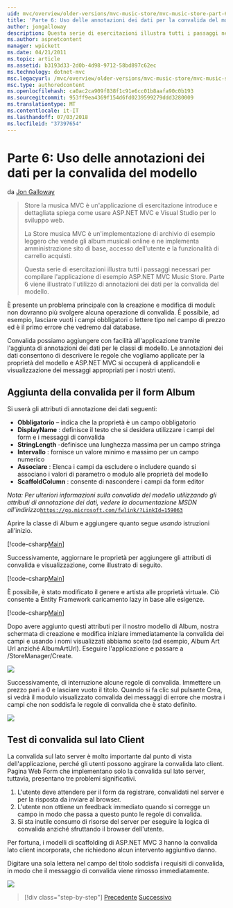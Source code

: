 ```yaml
---
uid: mvc/overview/older-versions/mvc-music-store/mvc-music-store-part-6
title: 'Parte 6: Uso delle annotazioni dei dati per la convalida del modello | Microsoft Docs'
author: jongalloway
description: Questa serie di esercitazioni illustra tutti i passaggi necessari per compilare l'applicazione di esempio ASP.NET MVC Music Store. Parte 6 viene illustrato l'utilizzo di annotazioni dei dati per il modello V...
ms.author: aspnetcontent
manager: wpickett
ms.date: 04/21/2011
ms.topic: article
ms.assetid: b3193d33-2d0b-4d98-9712-58bd897c62ec
ms.technology: dotnet-mvc
msc.legacyurl: /mvc/overview/older-versions/mvc-music-store/mvc-music-store-part-6
msc.type: authoredcontent
ms.openlocfilehash: ca0ac2ca909f838f1c91e6cc01b8aafa90c0b193
ms.sourcegitcommit: 953ff9ea4369f154d6fd0239599279ddd3280009
ms.translationtype: MT
ms.contentlocale: it-IT
ms.lasthandoff: 07/03/2018
ms.locfileid: "37397654"
---
```

<a name="part-6-using-data-annotations-for-model-validation"></a>Parte 6: Uso delle annotazioni dei dati per la convalida del modello
====================
da [Jon Galloway](https://github.com/jongalloway)

> Store la musica MVC è un'applicazione di esercitazione introduce e dettagliata spiega come usare ASP.NET MVC e Visual Studio per lo sviluppo web.  
>   
> La Store musica MVC è un'implementazione di archivio di esempio leggero che vende gli album musicali online e ne implementa amministrazione sito di base, accesso dell'utente e la funzionalità di carrello acquisti.  
>   
> Questa serie di esercitazioni illustra tutti i passaggi necessari per compilare l'applicazione di esempio ASP.NET MVC Music Store. Parte 6 viene illustrato l'utilizzo di annotazioni dei dati per la convalida del modello.


È presente un problema principale con la creazione e modifica di moduli: non dovranno più svolgere alcuna operazione di convalida. È possibile, ad esempio, lasciare vuoti i campi obbligatori o lettere tipo nel campo di prezzo ed è il primo errore che vedremo dal database.

Convalida possiamo aggiungere con facilità all'applicazione tramite l'aggiunta di annotazioni dei dati per le classi di modello. Le annotazioni dei dati consentono di descrivere le regole che vogliamo applicate per la proprietà del modello e ASP.NET MVC si occuperà di applicandoli e visualizzazione dei messaggi appropriati per i nostri utenti.

## <a name="adding-validation-to-our-album-forms"></a>Aggiunta della convalida per il form Album

Si userà gli attributi di annotazione dei dati seguenti:

- **Obbligatorio** – indica che la proprietà è un campo obbligatorio
- **DisplayName** : definisce il testo che si desidera utilizzare i campi del form e i messaggi di convalida
- **StringLength** -definisce una lunghezza massima per un campo stringa
- **Intervallo** : fornisce un valore minimo e massimo per un campo numerico
- **Associare** : Elenca i campi da escludere o includere quando si associano i valori di parametro o modulo alle proprietà del modello
- **ScaffoldColumn** : consente di nascondere i campi da form editor

*Nota: Per ulteriori informazioni sulla convalida del modello utilizzando gli attributi di annotazione dei dati, vedere la documentazione MSDN all'indirizzo*[`https://go.microsoft.com/fwlink/?LinkId=159063`](https://go.microsoft.com/fwlink/?LinkId=159063)

Aprire la classe di Album e aggiungere quanto segue *usando* istruzioni all'inizio.

[!code-csharp[Main](mvc-music-store-part-6/samples/sample1.cs)]

Successivamente, aggiornare le proprietà per aggiungere gli attributi di convalida e visualizzazione, come illustrato di seguito.

[!code-csharp[Main](mvc-music-store-part-6/samples/sample2.cs)]

È possibile, è stato modificato il genere e artista alle proprietà virtuale. Ciò consente a Entity Framework caricamento lazy in base alle esigenze.

[!code-csharp[Main](mvc-music-store-part-6/samples/sample3.cs)]

Dopo avere aggiunto questi attributi per il nostro modello di Album, nostra schermata di creazione e modifica iniziare immediatamente la convalida dei campi e usando i nomi visualizzati abbiamo scelto (ad esempio, Album Art Url anziché AlbumArtUrl). Eseguire l'applicazione e passare a /StoreManager/Create.

![](mvc-music-store-part-6/_static/image1.png)

Successivamente, di interruzione alcune regole di convalida. Immettere un prezzo pari a 0 e lasciare vuoto il titolo. Quando si fa clic sul pulsante Crea, si vedrà il modulo visualizzato convalida dei messaggi di errore che mostra i campi che non soddisfa le regole di convalida che è stato definito.

![](mvc-music-store-part-6/_static/image2.png)

## <a name="testing-the-client-side-validation"></a>Test di convalida sul lato Client

La convalida sul lato server è molto importante dal punto di vista dell'applicazione, perché gli utenti possono aggirare la convalida lato client. Pagina Web Form che implementano solo la convalida sul lato server, tuttavia, presentano tre problemi significativi.

1. L'utente deve attendere per il form da registrare, convalidati nel server e per la risposta da inviare al browser.
2. L'utente non ottiene un feedback immediato quando si corregge un campo in modo che passa a questo punto le regole di convalida.
3. Si sta inutile consumo di risorse del server per eseguire la logica di convalida anziché sfruttando il browser dell'utente.

Per fortuna, i modelli di scaffolding di ASP.NET MVC 3 hanno la convalida lato client incorporata, che richiedono alcun intervento aggiuntivo danno.

Digitare una sola lettera nel campo del titolo soddisfa i requisiti di convalida, in modo che il messaggio di convalida viene rimosso immediatamente.

![](mvc-music-store-part-6/_static/image3.png)


> [!div class="step-by-step"]
> [Precedente](mvc-music-store-part-5.md)
> [Successivo](mvc-music-store-part-7.md)
